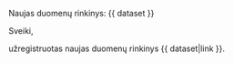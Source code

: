 Naujas duomenų rinkinys: {{ dataset }}

Sveiki,

užregistruotas naujas duomenų rinkinys {{ dataset|link }}.
